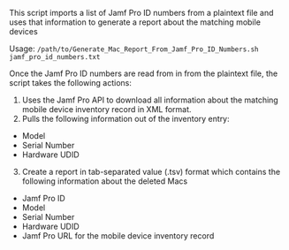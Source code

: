 This script imports a list of Jamf Pro ID numbers from a plaintext file 
and uses that information to generate a report about the matching mobile devices

Usage: `/path/to/Generate_Mac_Report_From_Jamf_Pro_ID_Numbers.sh jamf_pro_id_numbers.txt`

Once the Jamf Pro ID numbers are read from in from the plaintext file, the script takes the following actions:

1. Uses the Jamf Pro API to download all information about the matching mobile device inventory record in XML format.
2. Pulls the following information out of the inventory entry:

*    Model
*    Serial Number
*    Hardware UDID

3. Create a report in tab-separated value (.tsv) format which contains the following information
   about the deleted Macs

*    Jamf Pro ID
*    Model
*    Serial Number
*    Hardware UDID
*    Jamf Pro URL for the mobile device inventory record